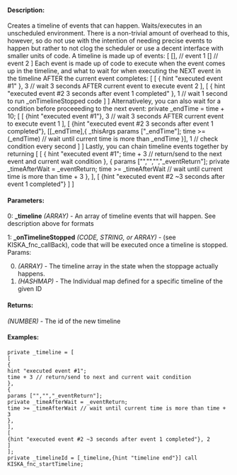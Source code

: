 #### Description:
Creates a timeline of events that can happen. Waits/executes in an unscheduled environment. There is a non-trivial amount of overhead to this, however, so do not use with the intention of needing precise events to happen but rather to not clog the scheduler or use a decent interface with smaller units of code. A timeline is made up of events: [ [], // event 1 [] // event 2 ] Each event is made up of code to execute when the event comes up in the timeline, and what to wait for when executing the NEXT event in the timeline AFTER the current event completes: [ [ { hint "executed event #1" }, 3 // wait 3 seconds AFTER current event to execute event 2 ], [ { hint "executed event #2 3 seconds after event 1 completed" }, 1 // wait 1 second to run _onTimelineStopped code ] ] Alternativeley, you can also wait for a condition before proceeeding to the next event: private _endTime = time + 10; [ [ {hint "executed event #1"}, 3 // wait 3 seconds AFTER current event to execute event 1 ], [ {hint "executed event #2 3 seconds after event 1 completed"}, [[_endTime],{ _thisArgs params ["_endTime"]; time >= (_endTime) // wait until current time is more than _endTime }], 1 // check condition every second ] ] Lastly, you can chain timeline events together by returning [ [ { hint "executed event #1"; time + 3 // return/send to the next event and current wait condition }, { params ["","","","_eventReturn"]; private _timeAfterWait = _eventReturn; time >= _timeAfterWait // wait until current time is more than time + 3 }, ], [ {hint "executed event #2 ~3 seconds after event 1 completed"} ] ]

#### Parameters:
0: **_timeline** *(ARRAY)* - An array of timeline events that will happen. See description above for formats

1: **_onTimelineStopped** *(CODE, STRING, or ARRAY)* - (see KISKA_fnc_callBack),code that will be executed once a timeline is stopped. Params:0. *(ARRAY)* - The timeline array in the state when the stoppage actually happens.1. *(HASHMAP)* - The Individual map defined for a specific timeline of the given ID

#### Returns:
*(NUMBER)* - The id of the new timeline

#### Examples:
```sqf
private _timeline = [
[
{
hint "executed event #1";
time + 3 // return/send to next and current wait condition
},
{
params ["","","_eventReturn"];
private _timeAfterWait = _eventReturn;
time >= _timeAfterWait // wait until current time is more than time + 3
},
],
[
{hint "executed event #2 ~3 seconds after event 1 completed"}, 2
]
];
private _timelineId = [_timeline,{hint "timeline end"}] call KISKA_fnc_startTimeline;
```


